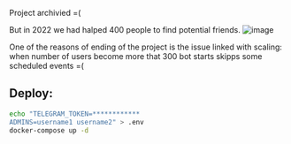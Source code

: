 Project archivied =(

But in 2022 we had halped 400 people to find potential friends.
![image](https://github.com/WuDMC/Batumi-Random-Coffee/assets/65350779/b664f9ca-2737-479d-8149-93b8f3ba6b1d)

One of the reasons of ending of the project is the issue linked with scaling: when number of users become more that 300 bot starts skipps some scheduled events =(

## Deploy:

```bash
echo "TELEGRAM_TOKEN=************
ADMINS=username1 username2" > .env
docker-compose up -d
```

